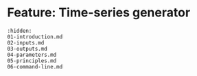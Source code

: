 [//]: # (Index used by Sphinx to generate correct PDF tree)
# Feature: Time-series generator

```{toctree}
:hidden:
01-introduction.md
02-inputs.md
03-outputs.md
04-parameters.md
05-principles.md
06-command-line.md
```
